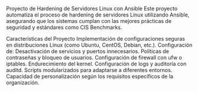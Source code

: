 Proyecto de Hardening de Servidores Linux con Ansible
Este proyecto automatiza el proceso de hardening de servidores Linux utilizando Ansible, asegurando que los sistemas cumplan con las mejores prácticas de seguridad y estándares como CIS Benchmarks.

Características del Proyecto
Implementación de configuraciones seguras en distribuciones Linux (como Ubuntu, CentOS, Debian, etc.).
Configuración de:
Desactivación de servicios y puertos innecesarios.
Políticas de contraseñas y bloqueo de usuarios.
Configuración de firewall con ufw o iptables.
Endurecimiento del kernel.
Configuración de logs y auditoría con auditd.
Scripts modularizados para adaptarse a diferentes entornos.
Capacidad de personalización según los requisitos específicos de la organización.
